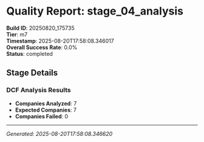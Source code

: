 # Quality Report: stage_04_analysis

**Build ID**: 20250820_175735  
**Tier**: m7  
**Timestamp**: 2025-08-20T17:58:08.346017  
**Overall Success Rate**: 0.0%  
**Status**: completed

## Stage Details

### DCF Analysis Results

- **Companies Analyzed**: 7
- **Expected Companies**: 7
- **Companies Failed**: 0

---
*Generated: 2025-08-20T17:58:08.346620*
